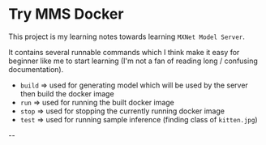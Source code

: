 # Try MMS Docker

This project is my learning notes towards learning `MXNet Model Server`.

It contains several runnable commands which I think make it easy for beginner like me to start learning (I'm not a fan of reading long / confusing documentation).

- `build` => used for generating model which will be used by the server then build the docker image
- `run` => used for running the built docker image
- `stop` => used for stopping the currently running docker image
- `test` => used for running sample inference (finding class of `kitten.jpg`)

--

